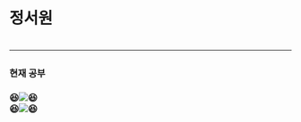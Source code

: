 <h1>정서원<h1>
<hr>
  
<h3> 현재 공부<h3>
  

😆![](https://img.shields.io/badge/HTML5-CSS3-blue)😆<br>
😆![](https://img.shields.io/badge/web-javascript-green)😆<br>
